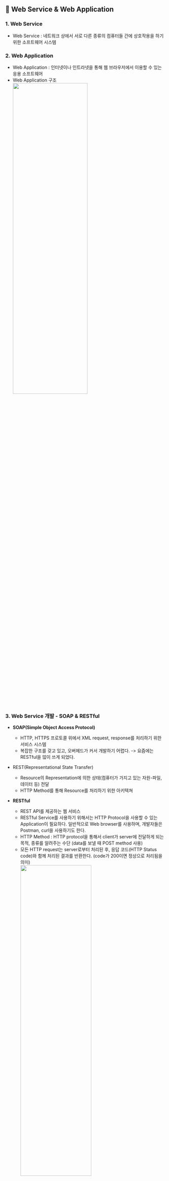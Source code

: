 ## :cherry_blossom: Web Service & Web Application

### 1. Web Service
* Web Service : 네트워크 상에서 서로 다른 종류의 컴퓨터들 간에 상호작용을 하기 위한 소프트웨어 시스템

### 2. Web Application
* Web Application : 인터넷이나 인트라넷을 통해 웹 브라우저에서 이용할 수 있는 응용 소프트웨어
* Web Application 구조   
<img src="https://user-images.githubusercontent.com/61045469/104447786-9b822e00-55df-11eb-89c0-ce5f89e7c006.PNG" width="70%" height="50%"></img><br/>

### 3. Web Service 개발 - SOAP & RESTful
* **SOAP(Simple Object Access Protocol)**
  * HTTP, HTTPS 프로토콜 위에서 XML request, response를 처리하기 위한 서비스 시스템
  * 복잡한 구조를 갖고 있고, 오버헤드가 커서 개발하기 어렵다. -> 요즘에는 RESTful을 많이 쓰게 되었다.

* REST(Representational State Transfer)
  * Resource의 Representation에 의한 상태(컴퓨터가 가지고 있는 자원-파일, 데이터 등) 전달
  * HTTP Method를 통해 Resource를 처리하기 위한 아키텍쳐
  
* **RESTful**
  * REST API를 제공하는 웹 서비스
  * RESTful Service를 사용하기 위해서는 HTTP Protocol을 사용할 수 있는 Application이 필요하다. 일반적으로 Web browser를 사용하며, 개발자들은 Postman, curl을 사용하기도 한다.
  * HTTP Method : HTTP protocol을 통해서 client가 server에 전달하게 되는 목적, 종류를 알려주는 수단 (data를 보낼 때 POST method 사용)
  * 모든 HTTP request는 server로부터 처리된 후, 응답 코드(HTTP Status code)와 함께 처리된 결과를 반환한다. (code가 200이면 정상으로 처리됨을 의미)   
<img src="https://user-images.githubusercontent.com/61045469/104449031-53640b00-55e1-11eb-9fcb-27f4668d4104.png" width="70%" height="50%"></img><br/>

* Resource
  * URI(Uniform Resource Identifier), 인터넷 자원을 나타내는 고유한(유일한) 주소
  * Resource 요청, 응답할 때 XML, HTML, JSON과 같은 문서 포맷을 사용한다.
  
### 4. SOAP vs RESTful
<img src="https://user-images.githubusercontent.com/61045469/104450801-003f8780-55e4-11eb-9f82-7c610de59eb4.png" width="60%" height="40%"></img><br/>

<br>

## :cherry_blossom: Spring Boot로 개발하는 RESTful Service

### 1. Spring Boot 개요
* Spring Boot
  * 단독으로 실행이 가능한 스프링 애플리케이션을 생성한다. 
  * Tomcat, Jetty, Undertow 등을 내장하고 있다.
  * Spring Framework에 필요한 다양한 설정(IoC, AOP 등) 작업이 많이 생략되었다. -> 개발자는 비즈니스 로직에 더 집중할 수 있다.
  * @SpringBootApplication가 붙여진 main 클래스를 실행시키면 Application이 실행된다.
  
### 2. REST API 설계
* REST API가 지원하는 method : GET, POST, PUT(등록된 data를 변경할 경우에 사용), DELETE
* Social Media Application
  * User -> Posts   
  <img src="https://user-images.githubusercontent.com/61045469/104457293-31708580-55ed-11eb-80c1-325db2fbff49.png" width="60%" height="40%"></img><br/>

### 3. Spring Boot Project 생성
* [https://start.spring.io](https://start.spring.io/) 사이트 접속하여 프로젝트 생성
  * Project : Maven Project
  * Language : Java (jdk 13.0.2)
  * Spring Boot : 2.4.1
  * Project Metadata
    * Group : com.example
    * Artifact : restful-web-service
    * Packaging : Jar
    * Java : 8
  * Dependencies : Spring Boot DevTools, Lombok, Spring Web, Spring Data JPA, H2 Database 추가
  
### 4. Spring Boot Project 구조 확인과 실행 방법
* application.properties 파일명을 application.yml로 수정 -> Spring 설정 파일(yml이 더 많이 사용되는 추세이다.)
* application.yml 파일에 추가(톰캣 서버 포트 설정)
```java
server:
  port: 8088
```
* application.yml vs application.properties
  * application.properties 형식 -> 설정이름=값
  * application.yml 형식 -> 설정이름:값

### 5. HelloWorld Controller 추가
* 일반 controller class와 REST controller class는 다르다. -> @RestControlller 사용
```java
@RestController
public class HelloWorldController {
    // GET
    // /hello-world (endpoint)
    // 예전 방식 : @RequestMapping(method=RequestMethod.GET, path="/hello-world")
    @GetMapping("/hello-world")
    public String helloWorld() {
        return "Hello World";
    }
}
```
* Postman으로도 확인 가능  
<img src="https://user-images.githubusercontent.com/61045469/104487101-0186a980-5610-11eb-8b03-8313e68529ed.png" width="70%" height="50%"></img><br/>

### 6. HelloWorld Bean 추가
* HelloWorldController에 추가
  * String형식이 아닌 Bean객체 형식으로 return하기 때문에 Spring Framework에서는 **json형태**({"message":"Hello World"})로 변환하여 반환해준다.
  * 여기서 생긴 의문! @ResponseBody이 없는데 왜 ViewResolver가 동작하지 않고 HttpMessageConverter가 동작할까?
    * HelloWorldController에 있는 @RestController에 @ResponseBody가 포함되어 있었다~
```java
    // class 생성 : alt + enter
    @GetMapping("/hello-world-bean")
    public HelloWorldBean helloWorldBean() {
        return new HelloWorldBean("Hello World");
    }
```
* Lombok 실행하기 위한 옵션 설정
  * IntelliJ - File - Settings - annotation 검색(Annotation Processors) - Enable annotation processing 체크 후 Apply
* Lombok Plugin 추가
  * IntelliJ - File - Settings - Plugins - lombok 검색 후 Lombok Plugin 설치 - Restart IDE
* **@Data** : Lombok에서는 여러 method들을 자동 생성해주기 때문에 getter, setter를 만들 필요 없다.
* **@AllArgsConstructor**는 생성자를 만들어주는 역할을 하기 때문에 따로 생성자 코드를 추가하면 error가 난다. 모든 필드를 가진 생성자를 자동으로 생성해준다.
* **@NoArgsConstructor**는 매개변수가 없는 생성자를 만들때 사용한다. (Default 생성자)
```java
@Data
@AllArgsConstructor
@NoArgsConstructor
public class HelloWorldBean {
    private String message;

}
```

### 7. DispatcherServlet과 프로젝트 동작의 이해
* DispatcherServlet
  * client 요청을 처리하는 gateway로 볼 수 있다.
  * client 요청을 한곳으로 받아서 처리하고 요청에 맞는 Handler로 요청을 전달한다.
  * Handler 실행 결과를 Http response 형태로 만들어서 반환한다.   
<img src="https://user-images.githubusercontent.com/61045469/104559350-9a0c4080-5687-11eb-8bb2-83e355ff684e.png" width="60%" height="40%"></img><br/>
* RestController
  * Spring 4부터 @RestController 지원
  * @Controller + @RestController 기능 모두 포함
  * View를 갖지 않는 REST Data(JSON, XML)를 반환    
<img src="https://user-images.githubusercontent.com/61045469/104559637-0129f500-5688-11eb-91b7-cafa709f76fd.png" width="70%" height="50%"></img><br/>

### 8. Path Variable 사용
* 가변 data값 : @PathVariable annotation 사용
* HelloWorldController에 추가
```java
    @GetMapping("/hello-world-bean/path-variable/{name}")
    public HelloWorldBean helloWorldBean(@PathVariable String name) {
        return new HelloWorldBean(String.format("Hello World, %s", name));
    }
```
* JSON 플러그인 설치
  * chrome 웹 스토어 - JSON Viewer 설치하기
  
<br>

## :cherry_blossom: User Service API 구현

### 1. User 도메인 클래스 생성
* User Domain 생성
```java
@Data
@AllArgsConstructor
public class User {
    private Integer id;
    private String name;
    private Date joinDate;
}
```
* User Service 생성
```java
// 비즈니스 로직
@Service
public class UserDaoService {
    private static List<User> users = new ArrayList<>();

    private static int usersCount = 3;

    static {
        users.add(new User(1, "Kenneth", new Date()));
        users.add(new User(2, "Alice", new Date()));
        users.add(new User(3, "Elena", new Date()));
    }

    public List<User> findAll() {
        return users;
    }

    public User save(User user) {
        if (user.getId() == null) {
            user.setId(++usersCount);
        }

        users.add(user);
        return user;
    }

    public User findOne(int id) {
        for (User user : users) {
            if (user.getId() == id) return user;
        }
        return null;
    }
    
    // 사용자 삭제
    public User deleteById(int id) {
        Iterator<User> iterator = users.iterator();

        while (iterator.hasNext()) {
            User user = iterator.next();

            if (user.getId() == id) {
                iterator.remove();
                return user;
            }
        }

        return null;
    }
}
```

### 2. User API 구현
* 사용자 목록 조회 -> GET HTTP Method
* 사용자 등록 -> POST HTTP Method
* ctrl + alt + v : 변수 자동 생성 단축키

* UserController 클래스 (HTTP Status Code 제어 )
```java
@RestController
public class UserController {
    private UserDaoService service;

    public UserController(UserDaoService service) {
        this.service = service;
    }

    @GetMapping("/users")
    public List<User> retrieveAllUsers() {
        return service.findAll();
    }

    // GET /users/1 or /users/10 -> String 형으로 서버에 전달됨
    @GetMapping("/users/{id}")
    public User retrieveUser(@PathVariable int id) { // 받을때 int 형으로 받으면 String -> int 자동 형변환됨
        User user = service.findOne(id);

        // HTTP Status Code 제어 -> Exception Handling
        if(user == null) {
            throw new UserNotFoundException(String.format("ID[%s] not found", id));
        }

        return user;
    }

    @PostMapping("/users")
    public ResponseEntity<User> createUser(@RequestBody User user) { // object 형식이기 때문에 @RequestBody 사용
        User savedUser = service.save(user);

        // HTTP Status Code 제어 -> 좋은 API 설계 방법.(네트워크 트래픽 감소, 효율적!) 최종적으로 200 대신 201 created 출력
        URI location = ServletUriComponentsBuilder.fromCurrentRequest() // 현재 요청된 request 값을 사용한다는 것을 의미
                .path("/{id}")
                .buildAndExpand(savedUser.getId())
                .toUri();

        return ResponseEntity.created(location).build();
    }
    
    @DeleteMapping("/users/{id}")
    public void deleteUser(@PathVariable int id) {
        User user = service.deleteById(id);

        if (user == null) { // 삭제하려는 사용자가 존재하지 않을 경우
            throw new UserNotFoundException(String.format("ID[%s] not found", id));
        }
    }
}
```

* Exception 클래스 -> null값을 리턴하지 않고 오류를 발생시키게끔 하였다.

* 또한 500 error code를 리턴할 경우 예외 발생 원인코드가 드러나 보안상의 문제가 있을 수 있으므로, 다른 적절한 상태로 개선해보도록 한다.
```java
// HTTP Status Code
// 2XX -> OK
// 4XX -> Client 문제
// 5XX -> Server 문제
// resource 없을 경우 500 error code 대신 404 not found 를 리턴하도록 하자!
@ResponseStatus(HttpStatus.NOT_FOUND)
public class UserNotFoundException extends RuntimeException {
    public UserNotFoundException(String message) {
        super(message);
    }
}
```

### 3. Spring AOP를 이용한 Exception Handling
* 다른 클래스에도 exception을 적용할 수 있도록 exception폴더 생성
* 일반화된 exception 클래스 생성 -> **AOP**

* ExceptionResponse 클래스
```java
@Data
@AllArgsConstructor
@NoArgsConstructor
public class ExceptionResponse {
    private Date timestamp;
    private String message;
    private String details;
}
```

* CustomizedResponseEntityExceptionHandler 클래스
```java
@RestController
@ControllerAdvice // 모든 컨트롤러가 실행될 때마다 적용 -> 에러 생기면 ExceptionHandler 에 등록된 method 실행됨
public class CustomizedResponseEntityExceptionHandler extends ResponseEntityExceptionHandler {

    @ExceptionHandler(Exception.class)
    public final ResponseEntity<Object> handleAllExceptions(Exception ex, WebRequest request) {
        ExceptionResponse exceptionResponse =
                new ExceptionResponse(new Date(), ex.getMessage(), request.getDescription(false));

        return new ResponseEntity(exceptionResponse, HttpStatus.INTERNAL_SERVER_ERROR);
    }

    // UserNotFoundException 일어날 경우 실행되는 method
    @ExceptionHandler(UserNotFoundException.class)
    public final ResponseEntity<Object> handleUserNotFoundException(Exception ex, WebRequest request) {
        ExceptionResponse exceptionResponse =
                new ExceptionResponse(new Date(), ex.getMessage(), request.getDescription(false));

        return new ResponseEntity(exceptionResponse, HttpStatus.NOT_FOUND);
    }
}
```
<br>

## :cherry_blossom: RESTful Service 기능 확장

### 1. Validation API - 유효성 체크
* User Domain에 유효성 추가 - @Size, @Past
```java
    @Size(min=2) // 2글자 이상이여야 한다.
    private String name;

    @Past // 회원이 가입할때에는 과거 데이터만 쓸수 있도록 제약을 걸어둠
    private Date joinDate;
```

* @Valid : 유효성 검사 어노테이션

* handleMethodArgumentNotValid함수 재정의 - CustomizedResponseEntityExceptionHandler에 추가
```java
    // handleMethodArgumentNotValid 함수 재정의 - 오버라이딩
    @Override
    protected ResponseEntity<Object> handleMethodArgumentNotValid(MethodArgumentNotValidException ex,
                                                                  HttpHeaders headers,
                                                                  HttpStatus status,
                                                                  WebRequest request) {
        ExceptionResponse exceptionResponse = new ExceptionResponse(new Date(), ex.getMessage(),
                ex.getBindingResult().toString());
        return new ResponseEntity(exceptionResponse, HttpStatus.BAD_REQUEST);
    }
```

* 이외에도 id값이 반드시 숫자여야 한다던지, 유효성 검사를 더 추가할 수 있다.


### 2. Internationalization 구현 - 다국어 처리
* main class에 추가 - Spring Boot가 초기화될때 메모리에 올라간다.(Bean으로 등록됨)
```java
	@Bean
	public LocaleResolver localeResolver() {
		SessionLocaleResolver localeResolver = new SessionLocaleResolver();
		localeResolver.setDefaultLocale(Locale.KOREA);
		return localeResolver;
	}
```

* 다국어 파일 저장 - application.yml 파일에 추가
```java
spring:
  messages:
    basename: messages
```

* 다국어 파일
  * messages.properties - 한국어 저장
  * messages_fr.properties - 프랑스어 저장
  * messages_en.properties - 영어 저장

* Headers에 Accept-Language를 fr, en으로 하면 각각 프랑스어, 영어로 나옴. 아무것도 안쓰거나 없는걸 쓰면 한국어로 나옴

### 3. Response 데이터 형식 변환 - XML format
* xml 처리 라이브러리 추가 - pom.xml
```java
		<dependency>
			<groupId>com.fastxml.jackson.dataformat</groupId>
			<artifactId>jackson-dataformat-xml</artifactId>
			<version>2.10.2</version>
		</dependency>
```

* Headers에 KEY : Accept, VALUE : application/xml으로 지정하면 xml형태로 반환해준다.
* VALUE를 application/json이면 json형태로 반환받는다.(spring boot가 기본적으로 정해놓은 format은 json)

### 4. Response 데이터 제어를 위한 Filtering
* spring boot에서는 filtering 기능을 제공한다.
* jackson library 사용하면 외부에 노출시키고 싶지 않은 data를 제어할 수 있다.
* User Domain에 password, ssn 추가
```java
@Data
@AllArgsConstructor
@NoArgsConstructor // default 생성자
@JsonIgnoreProperties(value={"password", "ssn"}) // 무시하고 싶은 필드명들 기입
public class User {
    private Integer id;

    @Size(min=2, message="Name은 2글자 이상 입력해 주세요.") // 2글자 이상이여야 한다.
    private String name;

    @Past // 회원이 가입할때에는 과거 데이터만 쓸수 있도록 제약을 걸어둠
    private Date joinDate;

    // @JsonIgnore // filtering - 특정 필드값 제어
    private String password;

    // @JsonIgnore
    private String ssn; // 주민번호
}
```

* UserDaoService 수정
```java
    static {
        users.add(new User(1, "Kenneth", new Date(), "pass1", "701010-1111111"));
        users.add(new User(2, "Alice", new Date(), "pass2", "801010-1111111"));
        users.add(new User(3, "Elena", new Date(), "pass3", "901010-1111111"));
    }
```

* Domain class가 가지고 있는 값 중, 외부에 노출되어서는 안되는 정보(password, ssn)는 숨겨야 한다. -> @JsonIgnoreProperties 또는 @JsonIgnore 사용

### 5. 프로그래밍으로 제어하는 Filtering 방법 - 전체, 개별 사용자 조회
* User Domain 수정
```java
@Data
@AllArgsConstructor
@NoArgsConstructor // default 생성자
@JsonFilter("UserInfo")
public class User {
    private Integer id;

    @Size(min=2, message="Name은 2글자 이상 입력해 주세요.")
    private String name;

    @Past // 회원이 가입할때에는 과거 데이터만 쓸수 있도록 제약을 걸어둠
    private Date joinDate;

    private String password;
    private String ssn; // 주민번호
}
```

* 새로운 Controller 생성 - AdminUserController(관리자를 위한 컨트롤러)
```java
@RestController
@RequestMapping("/admin") // /admin으로 시작하는 모든 요청을 받는다. -> /admin/users를 받으면 getmapping 동작
public class AdminUserController {
    private UserDaoService service;

    public AdminUserController(UserDaoService service) {
        this.service = service;
    }
    
    @GetMapping("/users") // /admin/users
    public MappingJacksonValue retrieveAllUsers() {
        List<User> users = service.findAll();

        SimpleBeanPropertyFilter filter = SimpleBeanPropertyFilter
                .filterOutAllExcept("id", "name", "joinDate", "ssn");

        FilterProvider filters = new SimpleFilterProvider().addFilter("UserInfo", filter); // filter 이름 -> User에 정의한 대로 써줘야됨

        MappingJacksonValue mapping = new MappingJacksonValue(users);
        mapping.setFilters(filters);

        return mapping;
    }

    // GET /admin/users/1 or /admin/users/10 -> String 형으로 서버에 전달됨
    @GetMapping("/users/{id}") // /admin/users/{id}
    public MappingJacksonValue retrieveUser(@PathVariable int id) {
        User user = service.findOne(id);

        // HTTP Status Code 제어 -> Exception Handling
        if(user == null) {
            throw new UserNotFoundException(String.format("ID[%s] not found", id));
        }

        SimpleBeanPropertyFilter filter = SimpleBeanPropertyFilter
                .filterOutAllExcept("id", "name", "joinDate", "ssn");

        FilterProvider filters = new SimpleFilterProvider().addFilter("UserInfo", filter); // filter 이름 -> User에 정의한 대로 써줘야됨

        MappingJacksonValue mapping = new MappingJacksonValue(user);
        mapping.setFilters(filters);

        return mapping;
    }
}
```

### 6. URI를 이용한 REST API Version 관리
* version2를 위한 새로운 Domain class 생성 - grade 필드 추가
```java
@Data
@AllArgsConstructor
@NoArgsConstructor
@JsonFilter("UserInfoV2")
public class UserV2 extends User { // User class 상속
    private String grade;
}
```

* V1, V2가 전혀 다른 REST API를 가지고 있다.
* 버전 관리가 추가된 AdminUserController
```java
    // GET /admin/users/1 -> /admin/v1/users/1
    @GetMapping("/v1/users/{id}")
    public MappingJacksonValue retrieveUserV1(@PathVariable int id) {
        User user = service.findOne(id);

        // HTTP Status Code 제어 -> Exception Handling
        if(user == null) {
            throw new UserNotFoundException(String.format("ID[%s] not found", id));
        }

        SimpleBeanPropertyFilter filter = SimpleBeanPropertyFilter
                .filterOutAllExcept("id", "name", "joinDate", "ssn");

        FilterProvider filters = new SimpleFilterProvider().addFilter("UserInfo", filter); // filter 이름 -> User에 정의한 대로 써줘야됨

        MappingJacksonValue mapping = new MappingJacksonValue(user);
        mapping.setFilters(filters);

        return mapping;
    }

    // /admin/v2/users/1
    @GetMapping("/v2/users/{id}")
    public MappingJacksonValue retrieveUserV2(@PathVariable int id) {
        User user = service.findOne(id);

        // HTTP Status Code 제어 -> Exception Handling
        if(user == null) {
            throw new UserNotFoundException(String.format("ID[%s] not found", id));
        }

        // User -> UserV2
        UserV2 userV2 = new UserV2();
        BeanUtils.copyProperties(user, userV2); // BeanUtils: Bean들간의 작업을 도와주는 class. id, class, joinDate, password, ssn
        userV2.setGrade("VIP"); // grade 필드

        SimpleBeanPropertyFilter filter = SimpleBeanPropertyFilter
                .filterOutAllExcept("id", "name", "joinDate", "grade");

        FilterProvider filters = new SimpleFilterProvider().addFilter("UserInfoV2", filter); // filter 이름 -> User에 정의한 대로 써줘야됨

        MappingJacksonValue mapping = new MappingJacksonValue(userV2);
        mapping.setFilters(filters);

        return mapping;
    }
```

### 7. Request Parameter와 Header를 이용한 API Version 관리
* Parameter 방식
  * @GetMapping("/v1/users/{id}") -> @GetMapping(value="/users/{id}/", params="version=1") 로 수정
  * 요청 방식 : localhost:8088/admin/users/1/?version=1 (파라미터라서 앞에 ? 붙여야 한다.)
  
* Header 방식
  * @GetMapping(value="/users/{id}/", params="version=1") -> @GetMapping(value="/users/{id}", headers="X-API-VERSION=1") 로 수정
  * 요청 방식 : localhost:8088/admin/users/1 쓰고 Headers에 KEY : X-API-VERSION, VALUE = 1 or 2 써서 요청
  
* produces 방법(MIME type 지정)
  * @GetMapping(value = "/users/{id}", produces = "application/vnd.company.appv1+json") 로 수정
  * 요청 방식 : localhost:8088/admin/users/1 쓰고 Headers에 KEY : Accept, VALUE = application/vnd.company.appv1+json 써서 요청
  
* Version 관리 이유
  * 단순히 사용자에게 보여주는 항목을 제한하는 용도라기 보단, REST API설계가 변경되거나 application구조가 바뀔 때도 version을 변경한다.
  * 사용자에게 어떤 API version을 사용해야 하는지에 대해 가이드를 명시해 주어야 한다.

* URI, Parameter를 통한 버전 관리 -> 일반 브라우저에서 실행 **가능**
* MIME type, Header를 통한 버전 관리 -> 일반 브라우저에서 실행 **불가능**
